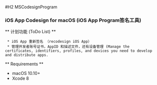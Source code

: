 #H2 MSCodesignProgram


### iOS App Codesign for macOS (iOS App Program签名工具) ###


** 计划功能 (ToDo List) **
```
 * iOS App 重新签名 （recodesign iOS App）
 * 管理开发者账号证书，AppID 和描述文件，还有设备管理 (Manage the certificates, identifiers, profiles, and devices you need to develop and distribute apps.
```

** Requirements **
- macOS 10.10+
- Xcode 8

